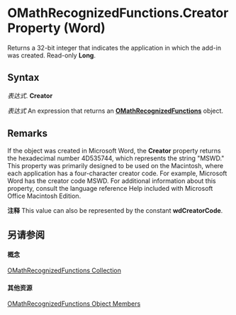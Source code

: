 
# OMathRecognizedFunctions.Creator Property (Word)

Returns a 32-bit integer that indicates the application in which the add-in was created. Read-only  **Long**.


## Syntax

 _表达式_. **Creator**

 _表达式_ An expression that returns an **[OMathRecognizedFunctions](e18df230-6d22-db89-8706-9db480a51a10.md)** object.


## Remarks

If the object was created in Microsoft Word, the  **Creator** property returns the hexadecimal number 4D535744, which represents the string "MSWD." This property was primarily designed to be used on the Macintosh, where each application has a four-character creator code. For example, Microsoft Word has the creator code MSWD. For additional information about this property, consult the language reference Help included with Microsoft Office Macintosh Edition.


 **注释**  This value can also be represented by the constant  **wdCreatorCode**.


## 另请参阅


#### 概念


[OMathRecognizedFunctions Collection](e18df230-6d22-db89-8706-9db480a51a10.md)
#### 其他资源


[OMathRecognizedFunctions Object Members](http://msdn.microsoft.com/library/81643f3d-c725-574a-83bf-12c83f8100ec%28Office.15%29.aspx)